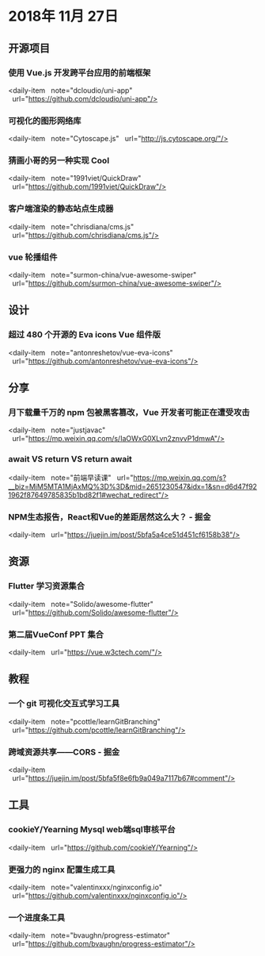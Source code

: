 # 2018年 11月 27日

## 开源项目

### 使用 Vue.js 开发跨平台应用的前端框架

<daily-item
  note="dcloudio/uni-app"
  url="https://github.com/dcloudio/uni-app"/>

### 可视化的图形网络库

<daily-item
  note="Cytoscape.js"
  url="http://js.cytoscape.org/"/>

### 猜画小哥的另一种实现 Cool

<daily-item
  note="1991viet/QuickDraw"
  url="https://github.com/1991viet/QuickDraw"/>

### 客户端渲染的静态站点生成器

<daily-item
  note="chrisdiana/cms.js"
  url="https://github.com/chrisdiana/cms.js"/>

### vue 轮播组件

<daily-item
  note="surmon-china/vue-awesome-swiper"
  url="https://github.com/surmon-china/vue-awesome-swiper"/>

## 设计

### 超过 480 个开源的 Eva icons Vue 组件版

<daily-item
  note="antonreshetov/vue-eva-icons"
  url="https://github.com/antonreshetov/vue-eva-icons"/>

## 分享

### 月下载量千万的 npm 包被黑客篡改，Vue 开发者可能正在遭受攻击

<daily-item
  note="justjavac"
  url="https://mp.weixin.qq.com/s/IaOWxG0XLvn2znvvP1dmwA"/>

### await VS return VS return await

<daily-item
  note="前端早读课"
  url="https://mp.weixin.qq.com/s?__biz=MjM5MTA1MjAxMQ%3D%3D&mid=2651230547&idx=1&sn=d6d47f921962f87649785835b1bd82f1#wechat_redirect"/>

### NPM生态报告，React和Vue的差距居然这么大？ - 掘金

<daily-item
  url="https://juejin.im/post/5bfa5a4ce51d451cf6158b38"/>

## 资源

### Flutter 学习资源集合

<daily-item
  note="Solido/awesome-flutter"
  url="https://github.com/Solido/awesome-flutter"/>

### 第二届VueConf PPT 集合

<daily-item
  url="https://vue.w3ctech.com/"/>

## 教程

### 一个 git 可视化交互式学习工具

<daily-item
  note="pcottle/learnGitBranching"
  url="https://github.com/pcottle/learnGitBranching"/>

### 跨域资源共享——CORS - 掘金

<daily-item
  url="https://juejin.im/post/5bfa5f8e6fb9a049a7117b67#comment"/>

## 工具

### cookieY/Yearning Mysql web端sql审核平台

<daily-item
  url="https://github.com/cookieY/Yearning"/>

### 更强力的 nginx 配置生成工具

<daily-item
  note="valentinxxx/nginxconfig.io"
  url="https://github.com/valentinxxx/nginxconfig.io"/>

### 一个进度条工具

<daily-item
  note="bvaughn/progress-estimator"
  url="https://github.com/bvaughn/progress-estimator"/>

<daily-footer/>